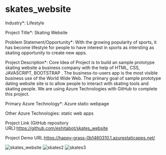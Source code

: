 
# skates_website

Industry*: Lifestyle

Project Title*:  Skating Website

Problem Statement/Opportunity*: With the growing popularity of sports, it has become lifestyle for people to have interest in sports as intersting as skating opportunity to create new apps.

Project Description*:
Core Idea of Project is to build an sample prototype skating website a business company with the help of HTML, CSS, JAVASCRIPT, BOOTSTRAP . The business-to-users app is the most visible business use of the World Wide Web. The primary goal of sample prototype dating website site is to allow people to interact with skating tools and skating people. We are using Azure Technologies with GitHub to complete this project.

Primary Azure Technology*: Azure static webpage

Other Azure Technologies: static web apps



Project Link (GitHub repository URL):https://github.com/eshitabot/skates_website
 

Project Demo URL:https://happy-grass-0b1460310.1.azurestaticapps.net/


 ![skates_website](https://user-images.githubusercontent.com/66408191/164049622-e3f4d158-c046-4779-ada3-f8b62df9e8cb.png)
![skates2](https://user-images.githubusercontent.com/66408191/164049637-68091375-6b5a-47c0-a49b-605c3219f136.png)
![skates3](https://user-images.githubusercontent.com/66408191/164049641-8d751339-4dd8-498e-91d2-71998f71474f.jpg)

